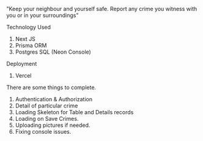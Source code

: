  "Keep your neighbour and yourself safe. Report any crime you witness with you or in your surroundings"

 Technology Used

 1. Next JS
 2. Prisma ORM
 3. Postgres SQL (Neon Console)


Deployment 
1. Vercel


There are some things to complete.
1. Authentication & Authorization
2. Detail of particular crime
3. Loading Skeleton for Table and Details records
4. Loading on Save Crimes.
5. Uploading pictures if needed.
6. Fixing console issues.

